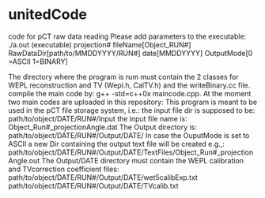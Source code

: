 # unitedCode
code for pCT raw data reading
Please add parameters to the executable:
 ./a.out (executable)
 projection# 
 fileName[Object_RUN#]  
 RawDataDir[path/to/MMDDYYYY/RUN#] 
 date[MMDDYYYY] 
 OutputMode[0 =ASCII 1=BINARY]
 
The directory where the program is rum must contain the 2 classes for WEPL reconstruction and TV (Wepl.h, CalTV.h) and the writeBinary.cc file.
compile the main code by: g++ -std=c++0x  maincode.cpp.
At the moment two main codes are uploaded in this repository:
This program is meant to be used in the pCT file storage system, i.e.:
the input file dir is supposed to be:
path/to/object/DATE/RUN#/Input
the input file name is:
Object_Run#_projectionAngle.dat
The Output directory is:
path/to/object/DATE/RUN#/Output/DATE/
In case the OuputMode is set to ASCII a new Dir containing the output text file will be created e.g.,:
path/to/object/DATE/RUN#/Output/DATE/TextFiles/Object_Run#_projectionAngle.out
The Output/DATE directory must contain the WEPL calibration and TVcorrection coefficient files:
path/to/object/DATE/RUN#/Output/DATE/wet5calibExp.txt
path/to/object/DATE/RUN#/Output/DATE/TVcalib.txt

